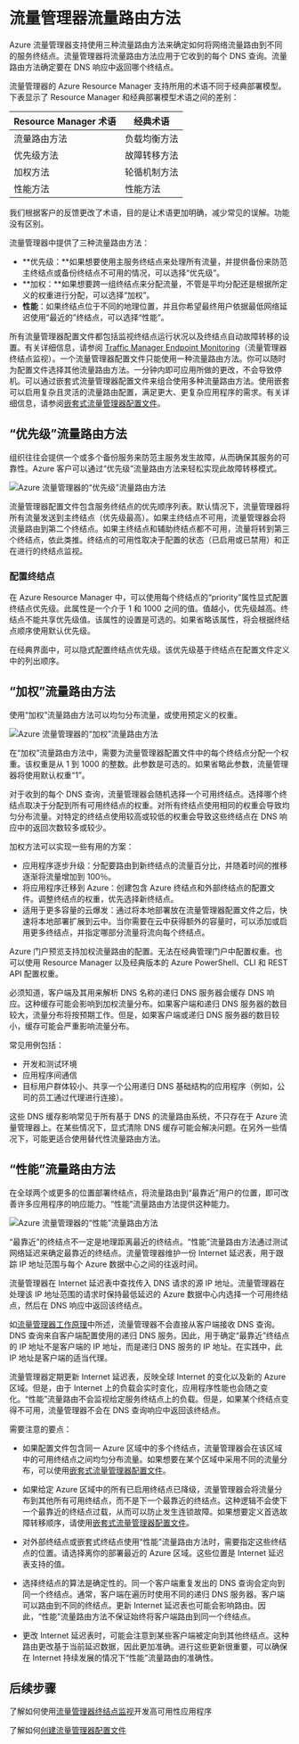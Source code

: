 <properties
    pageTitle="流量管理器 - 流量路由方法 | Azure"
    description="本文将帮助你了解流量管理器使用的各种流量路由方法。"
    services="traffic-manager"
    documentationCenter=""
    authors="sdwheeler"
    manager="carmonm"
    editor=""
/>  

<tags
    ms.service="traffic-manager"
    ms.devlang="na"
    ms.topic="article"
    ms.tgt_pltfrm="na"
    ms.workload="infrastructure-services"
    ms.date="10/11/2016"
    wacn.date="11/07/2016"
    ms.author="sewhee"
/>  


# 流量管理器流量路由方法

Azure 流量管理器支持使用三种流量路由方法来确定如何将网络流量路由到不同的服务终结点。流量管理器将流量路由方法应用于它收到的每个 DNS 查询。流量路由方法确定要在 DNS 响应中返回哪个终结点。

流量管理器的 Azure Resource Manager 支持所用的术语不同于经典部署模型。下表显示了 Resource Manager 和经典部署模型术语之间的差别：

| Resource Manager 术语 | 经典术语 |
|-----------------------|--------------|
| 流量路由方法 | 负载均衡方法 |
| 优先级方法 | 故障转移方法 |
| 加权方法 | 轮循机制方法 |
| 性能方法 | 性能方法 |

我们根据客户的反馈更改了术语，目的是让术语更加明确，减少常见的误解。功能没有区别。

流量管理器中提供了三种流量路由方法：

- **优先级：**如果想要使用主服务终结点来处理所有流量，并提供备份来防范主终结点或备份终结点不可用的情况，可以选择“优先级”。
- **加权：**如果想要跨一组终结点来分配流量，不管是平均分配还是根据所定义的权重进行分配，可以选择“加权”。
- **性能**：如果终结点位于不同的地理位置，并且你希望最终用户依据最低网络延迟使用“最近的”终结点，可以选择“性能”。

所有流量管理器配置文件都包括监视终结点运行状况以及终结点自动故障转移的设置。有关详细信息，请参阅 [Traffic Manager Endpoint Monitoring](/documentation/articles/traffic-manager-monitoring/)（流量管理器终结点监视）。一个流量管理器配置文件只能使用一种流量路由方法。你可以随时为配置文件选择其他流量路由方法。一分钟内即可应用所做的更改，不会导致停机。可以通过嵌套式流量管理器配置文件来组合使用多种流量路由方法。使用嵌套可以启用复杂且灵活的流量路由配置，满足更大、更复杂应用程序的需求。有关详细信息，请参阅[嵌套式流量管理器配置文件](/documentation/articles/traffic-manager-nested-profiles/)。

## <a name="priority-traffic-routing-method"></a>“优先级”流量路由方法

组织往往会提供一个或多个备份服务来防范主服务发生故障，从而确保其服务的可靠性。Azure 客户可以通过“优先级”流量路由方法来轻松实现此故障转移模式。

![Azure 流量管理器的“优先级”流量路由方法][1]  


流量管理器配置文件包含服务终结点的优先顺序列表。默认情况下，流量管理器将所有流量发送到主终结点（优先级最高）。如果主终结点不可用，流量管理器会将流量路由到第二个终结点。如果主终结点和辅助终结点都不可用，流量将转到第三个终结点，依此类推。终结点的可用性取决于配置的状态（已启用或已禁用）和正在进行的终结点监视。

### 配置终结点

在 Azure Resource Manager 中，可以使用每个终结点的“priority”属性显式配置终结点优先级。此属性是一个介于 1 和 1000 之间的值。值越小，优先级越高。终结点不能共享优先级值。该属性的设置是可选的。如果省略该属性，将会根据终结点顺序使用默认优先级。

在经典界面中，可以隐式配置终结点优先级。该优先级基于终结点在配置文件定义中的列出顺序。

## <a name="weighted-traffic-routing-method"></a>“加权”流量路由方法

使用“加权”流量路由方法可以均匀分布流量，或使用预定义的权重。

![Azure 流量管理器的“加权”流量路由方法][2]  


在“加权”流量路由方法中，需要为流量管理器配置文件中的每个终结点分配一个权重。该权重是从 1 到 1000 的整数。此参数是可选的。如果省略此参数，流量管理器将使用默认权重“1”。

对于收到的每个 DNS 查询，流量管理器会随机选择一个可用终结点。选择哪个终结点取决于分配到所有可用终结点的权重。对所有终结点使用相同的权重会导致均匀分布流量。对特定的终结点使用较高或较低的权重会导致这些终结点在 DNS 响应中的返回次数较多或较少。

加权方法可以实现一些有用的方案：

- 应用程序逐步升级：分配要路由到新终结点的流量百分比，并随着时间的推移逐渐将流量增加到 100％。
- 将应用程序迁移到 Azure：创建包含 Azure 终结点和外部终结点的配置文件。调整终结点的权重，优先选择新终结点。
- 适用于更多容量的云爆发：通过将本地部署放在流量管理器配置文件之后，快速将本地部署扩展到云中。当你需要在云中获得额外的容量时，可以添加或启用更多终结点，并指定哪部分流量将流向每个终结点。

Azure 门户预览支持加权流量路由的配置。无法在经典管理门户中配置权重。也可以使用 Resource Manager 以及经典版本的 Azure PowerShell、CLI 和 REST API 配置权重。

必须知道，客户端及其用来解析 DNS 名称的递归 DNS 服务器会缓存 DNS 响应。这种缓存可能会影响到加权流量分布。如果客户端和递归 DNS 服务器的数目较大，流量分布将按预期工作。但是，如果客户端或递归 DNS 服务器的数目较小，缓存可能会严重影响流量分布。

常见用例包括：

- 开发和测试环境
- 应用程序间通信
- 目标用户群体较小、共享一个公用递归 DNS 基础结构的应用程序（例如，公司的员工通过代理进行连接）。

这些 DNS 缓存影响常见于所有基于 DNS 的流量路由系统，不只存在于 Azure 流量管理器上。在某些情况下，显式清除 DNS 缓存可能会解决问题。在另外一些情况下，可能更适合使用替代性流量路由方法。

## <a name="performance-traffic-routing-method"></a>“性能”流量路由方法

在全球两个或更多的位置部署终结点，将流量路由到“最靠近”用户的位置，即可改善许多应用程序的响应能力。“性能”流量路由方法提供这种能力。

![Azure 流量管理器的“性能”流量路由方法][3]  


“最靠近”的终结点不一定是地理距离最近的终结点。“性能”流量路由方法通过测试网络延迟来确定最靠近的终结点。流量管理器维护一份 Internet 延迟表，用于跟踪 IP 地址范围与每个 Azure 数据中心之间的往返时间。

流量管理器在 Internet 延迟表中查找传入 DNS 请求的源 IP 地址。流量管理器在处理该 IP 地址范围的请求时保持最低延迟的 Azure 数据中心内选择一个可用终结点，然后在 DNS 响应中返回该终结点。

如[流量管理器工作原理](/documentation/articles/traffic-manager-how-traffic-manager-works/)中所述，流量管理器不会直接从客户端接收 DNS 查询。DNS 查询来自客户端配置使用的递归 DNS 服务。因此，用于确定“最靠近”终结点的 IP 地址不是客户端的 IP 地址，而是递归 DNS 服务的 IP 地址。在实践中，此 IP 地址是客户端的适当代理。

流量管理器定期更新 Internet 延迟表，反映全球 Internet 的变化以及新的 Azure 区域。但是，由于 Internet 上的负载会实时变化，应用程序性能也会随之变化。“性能”流量路由不会监视给定服务终结点上的负载。但是，如果某个终结点变得不可用，流量管理器不会在 DNS 查询响应中返回该终结点。

需要注意的要点：

- 如果配置文件包含同一 Azure 区域中的多个终结点，流量管理器会在该区域中的可用终结点之间均匀分布流量。如果想要在某个区域中采用不同的流量分布，可以使用[嵌套式流量管理器配置文件](/documentation/articles/traffic-manager-nested-profiles/)。

- 如果给定 Azure 区域中的所有已启用终结点已降级，流量管理器会将流量分布到其他所有可用终结点，而不是下一个最靠近的终结点。这种逻辑不会使下一个最靠近的终结点过载，从而可以防止发生连锁故障。如果想要定义首选故障转移顺序，请使用[嵌套式流量管理器配置文件](/documentation/articles/traffic-manager-nested-profiles/)。

- 对外部终结点或嵌套式终结点使用“性能”流量路由方法时，需要指定这些终结点的位置。请选择离你的部署最近的 Azure 区域。这些位置是 Internet 延迟表支持的值。

- 选择终结点的算法是确定性的。同一个客户端重复发出的 DNS 查询会定向到同一个终结点。通常，客户端在遍历时使用不同的递归 DNS 服务器。客户端可以路由到不同的终结点。更新 Internet 延迟表也可能会影响路由。因此，“性能”流量路由方法不保证始终将客户端路由到同一个终结点。

- 更改 Internet 延迟表时，可能会注意到某些客户端被定向到其他终结点。这种路由更改基于当前延迟数据，因此更加准确。进行这些更新很重要，可以确保在 Internet 持续发展的情况下“性能”流量路由的准确性。

## 后续步骤

了解如何使用[流量管理器终结点监视](/documentation/articles/traffic-manager-monitoring/)开发高可用性应用程序

了解如何[创建流量管理器配置文件](/documentation/articles/traffic-manager-manage-profiles/)

<!--Image references-->

[1]: ./media/traffic-manager-routing-methods/priority.png
[2]: ./media/traffic-manager-routing-methods/weighted.png
[3]: ./media/traffic-manager-routing-methods/performance.png

<!---HONumber=Mooncake_1031_2016-->